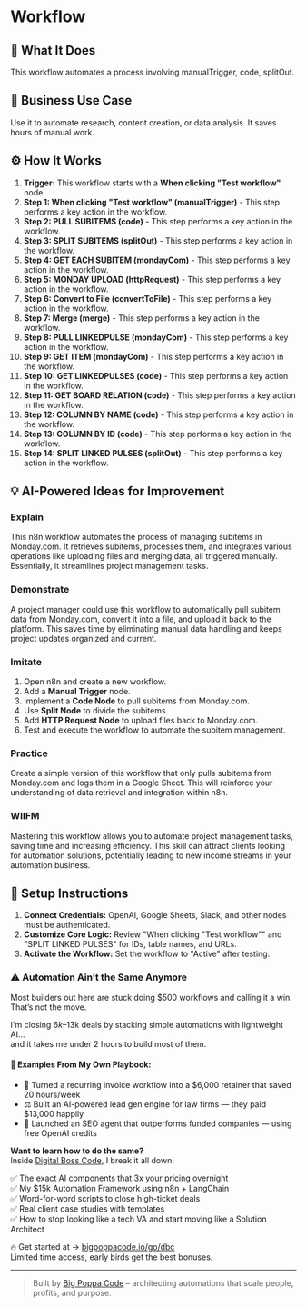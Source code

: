 # Workflow

## 🚀 What It Does
This workflow automates a process involving manualTrigger, code, splitOut.

## 💼 Business Use Case
Use it to automate research, content creation, or data analysis. It saves hours of manual work.

## ⚙️ How It Works
1.  **Trigger:** This workflow starts with a **When clicking "Test workflow"** node.
2. **Step 1: When clicking "Test workflow" (manualTrigger)** - This step performs a key action in the workflow.
3. **Step 2: PULL SUBITEMS (code)** - This step performs a key action in the workflow.
4. **Step 3: SPLIT SUBITEMS (splitOut)** - This step performs a key action in the workflow.
5. **Step 4: GET EACH SUBITEM (mondayCom)** - This step performs a key action in the workflow.
6. **Step 5: MONDAY UPLOAD (httpRequest)** - This step performs a key action in the workflow.
7. **Step 6: Convert to File (convertToFile)** - This step performs a key action in the workflow.
8. **Step 7: Merge (merge)** - This step performs a key action in the workflow.
9. **Step 8: PULL LINKEDPULSE (mondayCom)** - This step performs a key action in the workflow.
10. **Step 9: GET ITEM (mondayCom)** - This step performs a key action in the workflow.
11. **Step 10: GET LINKEDPULSES (code)** - This step performs a key action in the workflow.
12. **Step 11: GET BOARD RELATION (code)** - This step performs a key action in the workflow.
13. **Step 12: COLUMN BY NAME (code)** - This step performs a key action in the workflow.
14. **Step 13: COLUMN BY ID (code)** - This step performs a key action in the workflow.
15. **Step 14: SPLIT LINKED PULSES (splitOut)** - This step performs a key action in the workflow.

## 💡 AI-Powered Ideas for Improvement
### Explain
This n8n workflow automates the process of managing subitems in Monday.com. It retrieves subitems, processes them, and integrates various operations like uploading files and merging data, all triggered manually. Essentially, it streamlines project management tasks.

### Demonstrate
A project manager could use this workflow to automatically pull subitem data from Monday.com, convert it into a file, and upload it back to the platform. This saves time by eliminating manual data handling and keeps project updates organized and current.

### Imitate
1. Open n8n and create a new workflow.
2. Add a **Manual Trigger** node.
3. Implement a **Code Node** to pull subitems from Monday.com.
4. Use **Split Node** to divide the subitems.
5. Add **HTTP Request Node** to upload files back to Monday.com.
6. Test and execute the workflow to automate the subitem management.

### Practice
Create a simple version of this workflow that only pulls subitems from Monday.com and logs them in a Google Sheet. This will reinforce your understanding of data retrieval and integration within n8n.

### WIIFM
Mastering this workflow allows you to automate project management tasks, saving time and increasing efficiency. This skill can attract clients looking for automation solutions, potentially leading to new income streams in your automation business.

## 🔧 Setup Instructions
1. **Connect Credentials:** OpenAI, Google Sheets, Slack, and other nodes must be authenticated.
2. **Customize Core Logic:** Review "When clicking "Test workflow"" and "SPLIT LINKED PULSES" for IDs, table names, and URLs.
3. **Activate the Workflow:** Set the workflow to "Active" after testing.

### ⚠️ Automation Ain’t the Same Anymore

Most builders out here are stuck doing $500 workflows and calling it a win.  
That’s not the move.  

I'm closing $6k–$13k deals by stacking simple automations with lightweight AI...  
and it takes me under 2 hours to build most of them.

#### 🧠 Examples From My Own Playbook:
- 🔁 Turned a recurring invoice workflow into a $6,000 retainer that saved 20 hours/week  
- ⚖️ Built an AI-powered lead gen engine for law firms — they paid $13,000 happily  
- 🚀 Launched an SEO agent that outperforms funded companies — using free OpenAI credits  

**Want to learn how to do the same?**  
Inside [Digital Boss Code](https://bigpoppacode.io/go/dbc), I break it all down:

✅ The exact AI components that 3x your pricing overnight  
✅ My $15k Automation Framework using n8n + LangChain  
✅ Word-for-word scripts to close high-ticket deals  
✅ Real client case studies with templates  
✅ How to stop looking like a tech VA and start moving like a Solution Architect  

🔥 Get started at → [bigpoppacode.io/go/dbc](https://bigpoppacode.io/go/dbc)  
Limited time access, early birds get the best bonuses.

---
> Built by [Big Poppa Code](https://bigpoppacode.io) – architecting automations that scale people, profits, and purpose.
